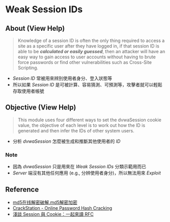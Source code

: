 # Weak Session IDs

## About (View Help)

> Knowledge of a session ID is often the only thing required to access a site as a specific user after they have logged in, if that session ID is able to be ***calculated or easily guessed***, then an attacker will have an easy way to gain access to user accounts without having to brute force passwords or find other vulnerabilities such as Cross-Site Scripting.
- *Session ID* 常被用來辨別使用者身分、登入狀態等
- 所以如果 *Session ID* 是可被計算、容易猜測、可預測等，攻擊者就可以輕鬆存取使用者帳號

## Objective (View Help)

> This module uses four different ways to set the dvwaSession cookie value, the objective of each level is to work out how the ID is generated and then infer the IDs of other system users.
- 分析 *dvwaSession* 怎麼被生成和推斷其他使用者的 *ID*

### Note

- 因為 *dvwaSession* 只是用來在 *Weak Session IDs* 分類示範用而已
- *Server* 端沒有其他任何應用 (e.g., 分辨使用者身分)，所以無法用來 *Exploit*

## Reference

- [md5在线解密破解,md5解密加密](https://www.cmd5.com/)
- [CrackStation - Online Password Hash Cracking](https://crackstation.net/)
- [淺談 Session 與 Cookie：一起來讀 RFC](https://github.com/aszx87410/blog/issues/45)